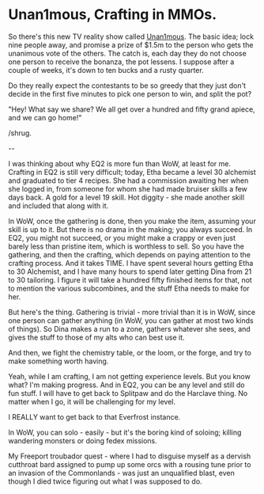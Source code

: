 # Unan1mous, Crafting in MMOs.

So there's this new TV reality show called [Unan1mous](http://www.cnn.com/2006/SHOWBIZ/TV/02/15/television.unan1mous.reut/index.html). The basic idea; lock nine people away, and promise a prize of $1.5m to the person who gets the unanimous vote of the others. The catch is, each day they do not choose one person to receive the bonanza, the pot lessens. I suppose after a couple of weeks, it's down to ten bucks and a rusty quarter.

Do they really expect the contestants to be so greedy that they just don't decide in the first five minutes to pick one person to win, and split the pot?

"Hey! What say we share? We all get over a hundred and fifty grand apiece, and we can go home!"

/shrug.

--

I was thinking about why EQ2 is more fun than WoW, at least for me. Crafting in EQ2 is still very difficult; today, Etha became a level 30 alchemist and graduated to tier 4 recipes. She had a commission awaiting her when she logged in, from someone for whom she had made bruiser skills a few days back. A gold for a level 19 skill. Hot diggity - she made another skill and included that along with it.

In WoW, once the gathering is done, then you make the item, assuming your skill is up to it. But there is no drama in the making; you always succeed. In EQ2, you might not succeed, or you might make a crappy or even just barely less than pristine item, which is worthless to sell. So you have the gathering, and then the crafting, which depends on paying attention to the crafting process. And it takes TIME. I have spent several hours getting Etha to 30 Alchemist, and I have many hours to spend later getting Dina from 21 to 30 tailoring. I figure it will take a hundred fifty finished items for that, not to mention the various subcombines, and the stuff Etha needs to make for her.

But here's the thing. Gathering is trivial - more trivial than it is in WoW, since one person can gather anything (in WoW, you can gather at most two kinds of things). So Dina makes a run to a zone, gathers whatever she sees, and gives the stuff to those of my alts who can best use it.

And then, we fight the chemistry table, or the loom, or the forge, and try to make something worth having.

Yeah, while I am crafting, I am not getting experience levels. But you know what? I'm making progress. And in EQ2, you can be any level and still do fun stuff. I will have to get back to Splitpaw and do the Harclave thing. No matter when I go, it will be challenging for my level.

I REALLY want to get back to that Everfrost instance.

In WoW, you can solo - easily - but it's the boring kind of soloing; killing wandering monsters or doing fedex missions.

My Freeport troubador quest - where I had to disguise myself as a dervish cutthroat bard assigned to pump up some orcs with a rousing tune prior to an invasion of the Commonlands - was just an unqualified blast, even though I died twice figuring out what I was supposed to do.
